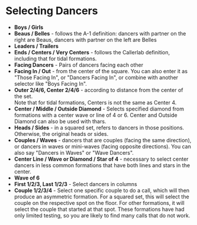 
# Selecting Dancers

* **Boys / Girls**
* **Beaus / Belles** - follows the A-1 definition: dancers with partner on the right are Beaus, 
dancers with partner on the left are Belles
* **Leaders / Trailers** 
* **Ends / Centers / Very Centers** - follows the Callerlab definition, including that for tidal formations.
* **Facing Dancers** - Pairs of dancers facing each other
* **Facing In / Out** - from the center of the square.  You can also enter it as "Those Facing In", or "Dancers Facing In", or combine with another selector like "Boys Facing In".
* **Outer 2/4/6, Center 2/4/6** - according to distance from the center of the set.  
  Note that for tidal formations, Centers is not the same as Center 4.
* **Center / Middle / Outside Diamond** - Selects specified diamond from formations with
  a center wave or line of 4 or 6.  Center and Outside Diamond can also be used with thars.
* **Heads / Sides** - in a squared set, refers to dancers in those positions.
Otherwise, the original heads or sides.
* **Couples / Waves** - dancers that are couples (facing the same direction),
  or dancers in waves or mini-waves (facing opposite directions).  You can
  also say "Dancers in Waves" or "Wave Dancers".
* **Center Line / Wave or Diamond / Star of 4** - necessary to select center dancers in less common formations that have both lines and stars in the center.
* **Wave of 6**
* **First 1/2/3, Last 1/2/3** - Select dancers in columns
* **Couple 1/2/3/4** - Select one specific couple to do a call, which will then produce an asymmetric formation.  For a squared set, this will select the couple on the respective spot on the floor.  For other formations, it will select the couple that started at that spot.  These formations have had only limited testing, so you are likely to find many calls that do not work.
